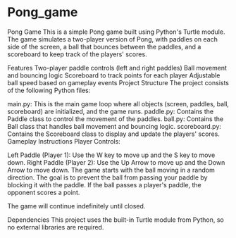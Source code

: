 # Pong_game

Pong Game
This is a simple Pong game built using Python's Turtle module. The game simulates a two-player version of Pong, with paddles on each side of the screen, a ball that bounces between the paddles, and a scoreboard to keep track of the players' scores.

Features
Two-player paddle controls (left and right paddles)
Ball movement and bouncing logic
Scoreboard to track points for each player
Adjustable ball speed based on gameplay events
Project Structure
The project consists of the following Python files:

main.py: This is the main game loop where all objects (screen, paddles, ball, scoreboard) are initialized, and the game runs.
paddle.py: Contains the Paddle class to control the movement of the paddles.
ball.py: Contains the Ball class that handles ball movement and bouncing logic.
scoreboard.py: Contains the Scoreboard class to display and update the players' scores.
Gameplay Instructions
Player Controls:

Left Paddle (Player 1): Use the W key to move up and the S key to move down.
Right Paddle (Player 2): Use the Up Arrow to move up and the Down Arrow to move down.
The game starts with the ball moving in a random direction. The goal is to prevent the ball from passing your paddle by blocking it with the paddle. If the ball passes a player's paddle, the opponent scores a point.

The game will continue indefinitely until closed.


Dependencies
This project uses the built-in Turtle module from Python, so no external libraries are required.
